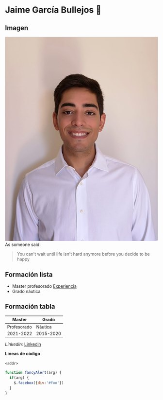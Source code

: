 # Jaime García Bullejos :owl:


## Imagen
![Yo](Imagenes/Yo.jpeg)
As someone said:
> You can't wait until life isn't hard anymore before you decide to be happy


## Formación lista
* Master profesorado [Experiencia](master.md)
* Grado náutica 


## Formación tabla
Master | Grado
------------ | -------------
Profesorado | Náutica
2021-2022 | 2015-2020

*Linkedin:*
[Linkedin](https://es.linkedin.com/in/jaime-garc%C3%ADa-bullejos-923717142)

**Lineas de código**

`<addr>` 

```javascript
function fancyAlert(arg) {
  if(arg) {
    $.facebox({div:'#foo'})
  }
}
```
